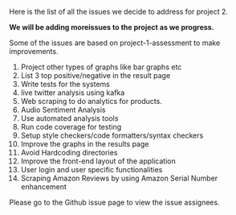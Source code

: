Here is the list of all the issues we decide to address for project 2. 

<b>We will be adding moreissues to the project as we progress.</b>

Some of the issues are based on project-1-assessment to make improvements.

1. Project other types of graphs like bar graphs etc
2. List 3 top positive/negative in the result page
3. Write tests for the systems
4. live twitter analysis using kafka
5. Web scraping to do analytics for products.
6. Audio Sentiment Analysis
7. Use automated analysis tools
8. Run code coverage for testing
9. Setup style checkers/code formatters/syntax checkers
10. Improve the graphs in the results page
11. Avoid Hardcoding directories
12. Improve the front-end layout of the application
13. User login and user specific functionalities
14. Scraping Amazon Reviews by using Amazon Serial Number enhancement

Please go to the Github issue page to view the issue assignees.
